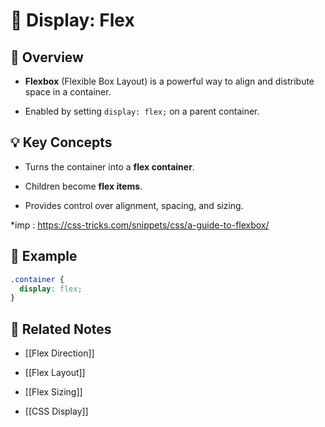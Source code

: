 # 🧩 Display: Flex

## 📖 Overview

- **Flexbox** (Flexible Box Layout) is a powerful way to align and distribute space in a container.
    
- Enabled by setting `display: flex;` on a parent container.
    

## 💡 Key Concepts

- Turns the container into a **flex container**.
    
- Children become **flex items**.
    
- Provides control over alignment, spacing, and sizing.


*imp : https://css-tricks.com/snippets/css/a-guide-to-flexbox/

## 📌 Example

```css
.container {
  display: flex;
}
```

## 🔗 Related Notes

- [[Flex Direction]]
    
- [[Flex Layout]]
    
- [[Flex Sizing]]
    
- [[CSS Display]]